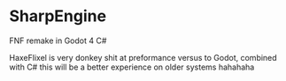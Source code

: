 # SharpEngine
FNF remake in Godot 4 C#

HaxeFlixel is very donkey shit at preformance versus to Godot, combined with C# this will be a better experience on older systems hahahaha
